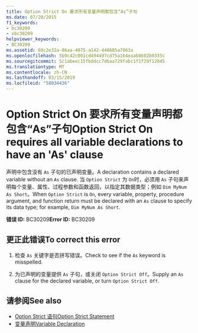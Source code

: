 ```yaml
---
title: Option Strict On 要求所有变量声明都包含“As”子句
ms.date: 07/20/2015
f1_keywords:
- bc30209
- vbc30209
helpviewer_keywords:
- BC30209
ms.assetid: 69c2e32a-86aa-4075-a142-440605a7063a
ms.openlocfilehash: 5b9c42c001cd494497cd75a1b4eaab8602b0335c
ms.sourcegitcommit: 5c1abeec15fbddcc7dbaa729fabc1f1f29f12045
ms.translationtype: MT
ms.contentlocale: zh-CN
ms.lasthandoff: 03/15/2019
ms.locfileid: "58034436"
---
```

# <a name="option-strict-on-requires-all-variable-declarations-to-have-an-as-clause"></a><span data-ttu-id="f1b0d-102">Option Strict On 要求所有变量声明都包含“As”子句</span><span class="sxs-lookup"><span data-stu-id="f1b0d-102">Option Strict On requires all variable declarations to have an 'As' clause</span></span>
<span data-ttu-id="f1b0d-103">声明中包含没有 `As` 子句的已声明变量。</span><span class="sxs-lookup"><span data-stu-id="f1b0d-103">A declaration contains a declared variable without an `As` clause.</span></span> <span data-ttu-id="f1b0d-104">当 `Option Strict` 为 `On`时，必须用 `As` 子句来声明每个变量、属性、过程参数和函数返回，以指定其数据类型；例如 `Dim MyNum As Short`。</span><span class="sxs-lookup"><span data-stu-id="f1b0d-104">When `Option Strict` is `On`, every variable, property, procedure argument, and function return must be declared with an `As` clause to specify its data type; for example, `Dim MyNum As Short`.</span></span>  
  
 <span data-ttu-id="f1b0d-105">**错误 ID:** BC30209</span><span class="sxs-lookup"><span data-stu-id="f1b0d-105">**Error ID:** BC30209</span></span>  
  
## <a name="to-correct-this-error"></a><span data-ttu-id="f1b0d-106">更正此错误</span><span class="sxs-lookup"><span data-stu-id="f1b0d-106">To correct this error</span></span>  
  
1.  <span data-ttu-id="f1b0d-107">检查 `As` 关键字是否拼写错误。</span><span class="sxs-lookup"><span data-stu-id="f1b0d-107">Check to see if the `As` keyword is misspelled.</span></span>  
  
2.  <span data-ttu-id="f1b0d-108">为已声明的变量提供 `As` 子句，或关闭 `Option Strict Off`。</span><span class="sxs-lookup"><span data-stu-id="f1b0d-108">Supply an `As` clause for the declared variable, or turn `Option Strict Off`.</span></span>  
  
## <a name="see-also"></a><span data-ttu-id="f1b0d-109">请参阅</span><span class="sxs-lookup"><span data-stu-id="f1b0d-109">See also</span></span>

- [<span data-ttu-id="f1b0d-110">Option Strict 语句</span><span class="sxs-lookup"><span data-stu-id="f1b0d-110">Option Strict Statement</span></span>](../../visual-basic/language-reference/statements/option-strict-statement.md)
- [<span data-ttu-id="f1b0d-111">变量声明</span><span class="sxs-lookup"><span data-stu-id="f1b0d-111">Variable Declaration</span></span>](../../visual-basic/programming-guide/language-features/variables/variable-declaration.md)
